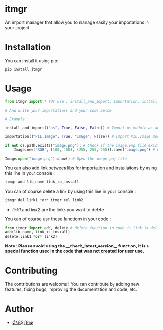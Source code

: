 # itmgr
An import manager that allow you to manage easily your importations in your project

 # Installation
 You can install it using pip:
 ```
 pip install itmgr
 ```

# Usage
```python
from itmgr import * #Or use : install_and_import, importation, install, uninstall, remove_module, check_latest_version

# And write your importations and your code below

# Example :

install_and_import(("os", True, False, False)) # Import os module as an "import os" statement without an update check

importation(("PIL.Image", True, "Image", False)) # Import PIL.Image module as an "from PIL import Image as Image" statement without an update check

if not os.path.exists("image.png"): # Check if the image.png file exists
    Image.new("RGB", (100, 100), (255, 255, 255)).save("image.png") # Create a new image and save it as image.png

Image.open("image.png").show() # Open the image.png file
```

You can also add link between libs for importation and installations by using this line in your console : 
```bash
itmgr add lib_name link_to_install
```

You can of course delete a link by using this line in your console :
```bash
itmgr del link1 *or* itmgr del link2
```
- *link1* and *link2* are the links you want to delete


You can of course use these functions in your code :
```python
from itmgr import add, delete # delete function in code is link to del function in console for itmgr
add(lib_name, link_to_install)
delete(link1 *or* link2)
```


**Note : Please avoid using the \_\_check_latest_version\_\_ function, it is a special function used in the code that was not created for user use.** 

# Contributing
The contributions are welcome ! You can contribute by adding new features, fixing bugs, improving the documentation and code, etc.

# Author
- [ȻλƧṨʆʃłคи](https://github.com/Cassssian)